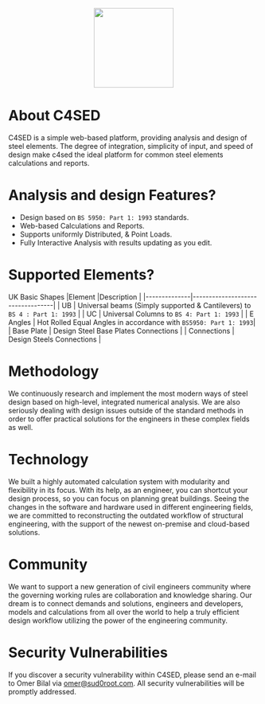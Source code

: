 <p align="center"><a href="https://blacksudo.gitbook.io/c4sed/" target="_blank"><img src="https://gblobscdn.gitbook.com/spaces%2F-Mhokt_jwan5Q-YoGAi7%2Favatar-1629754997933.png?alt=media" width="160"></a></p>

# About C4SED
C4SED is a simple web-based platform, providing analysis and design of steel elements. The degree of integration, simplicity of input, and speed of design make c4sed the ideal platform for common steel elements calculations and reports.

# Analysis and design Features?
- Design based on `BS 5950: Part 1: 1993` standards.  
- Web-based Calculations and Reports.  
- Supports uniformly Distributed, & Point Loads.  
- Fully Interactive Analysis with results updating as you edit.  
  

# Supported Elements? 
UK Basic Shapes
|Element       |Description                       |
|--------------|----------------------------------|
| UB           | Universal beams (Simply supported & Cantilevers) to `BS 4 : Part 1: 1993` |
| UC           | Universal Columns to `BS 4: Part 1: 1993` |
| E Angles     | Hot Rolled Equal Angles in accordance with `BS5950: Part 1: 1993`|
| Base Plate   | Design Steel Base Plates Connections |
| Connections  | Design Steels Connections |


# Methodology
We continuously research and implement the most modern ways of steel design based on high-level, integrated numerical analysis. We are also seriously dealing with design issues outside of the standard methods in order to offer practical solutions for the engineers in these complex fields as well.

# Technology
We built a highly automated calculation system with modularity and flexibility in its focus. With its help, as an engineer, you can shortcut your design process, so you can focus on planning great buildings. Seeing the changes in the software and hardware used in different engineering fields, we are committed to reconstructing the outdated workflow of structural engineering, with the support of the newest on-premise and cloud-based solutions.

# Community
We want to support a new generation of civil engineers community where the governing working rules are collaboration and knowledge sharing. Our dream is to connect demands and solutions, engineers and developers, models and calculations from all over the world to help a truly efficient design workflow utilizing the power of the engineering community.

# Security Vulnerabilities
If you discover a security vulnerability within C4SED, please send an e-mail to Omer Bilal via omer@sud0root.com. All security vulnerabilities will be promptly addressed.
